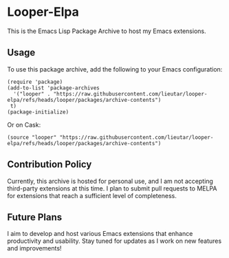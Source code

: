 # Looper-Elpa

This is the Emacs Lisp Package Archive to host my Emacs extensions.

## Usage

To use this package archive, add the following to your Emacs configuration:

```elisp
(require 'package)
(add-to-list 'package-archives
  '("looper" . "https://raw.githubusercontent.com/lieutar/looper-elpa/refs/heads/looper/packages/archive-contents")
 t)
(package-initialize)
```
Or on Cask:

```elisp
(source "looper" "https://raw.githubusercontent.com/lieutar/looper-elpa/refs/heads/looper/packages/archive-contents")
```

## Contribution Policy

Currently, this archive is hosted for personal use, and I am not accepting 
third-party extensions at this time. I plan to submit pull requests to MELPA for 
extensions that reach a sufficient level of completeness.

## Future Plans

I aim to develop and host various Emacs extensions that enhance productivity 
and usability. Stay tuned for updates as I work on new features and improvements!
